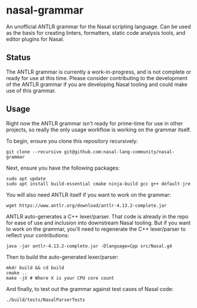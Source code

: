 # nasal-grammar

An unofficial ANTLR grammar for the Nasal scripting language. Can be used as the basis for creating linters, formatters, static code analysis tools, and editor plugins for Nasal.

## Status

The ANTLR grammar is currently a work-in-progress, and is not complete or ready for use at this time. 
Please consider contributing to the development of the ANTLR grammar if you are developing Nasal tooling and could make use of this grammar.

## Usage 

Right now the ANTLR grammar isn't ready for prime-time for use in other projects, so really the only usage workflow is working on the grammar itself. 

To begin, ensure you clone this repository recursively:

```
git clone --recursive git@github.com:nasal-lang-community/nasal-grammar
```

Next, ensure you have the following packages:

```
sudo apt update
sudo apt install build-essential cmake ninja-build gcc g++ default-jre
```

You will also need ANTLR itself if you want to work on the grammar:

```
wget https://www.antlr.org/download/antlr-4.13.2-complete.jar
```

ANTLR auto-generates a C++ lexer/parser. That code is already in the repo for ease of use and inclusion into downstream Nasal tooling. But if you want to work on the grammar, you'll need to regenerate the C++ lexer/parser to reflect your contributions:

```
java -jar antlr-4.13.2-complete.jar -Dlanguage=Cpp src/Nasal.g4 
```

Then to build the auto-generated lexer/parser:

```
mkdr build && cd build
cmake .. 
make -jX # Where X is your CPU core count
```

And finally, to test out the grammar against test cases of Nasal code:

```
./build/tests/NasalParserTests
```

